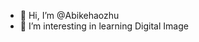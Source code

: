 - 👋 Hi, I’m @Abikehaozhu
- 👀 I’m interesting in learning Digital Image


<!---
Abikehaozhu/Abikehaozhu is a ✨ special ✨ repository because its `README.md` (this file) appears on your GitHub profile.
You can click the Preview link to take a look at your changes.
--->
